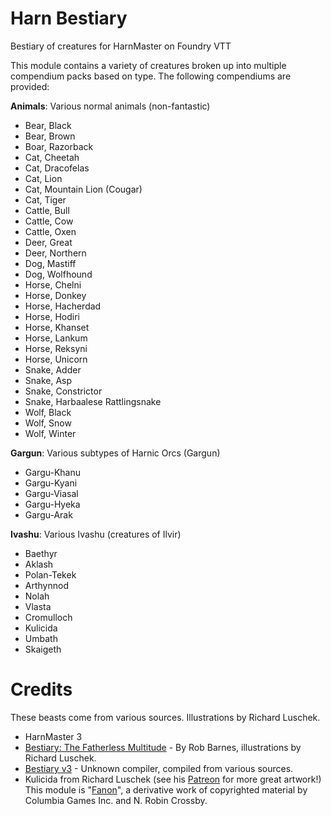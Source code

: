 # Harn Bestiary
Bestiary of creatures for HarnMaster on Foundry VTT

This module contains a variety of creatures broken up into multiple compendium packs based on type.  The following compendiums are provided:

**Animals**: Various normal animals (non-fantastic)
* Bear, Black
* Bear, Brown
* Boar, Razorback
* Cat, Cheetah
* Cat, Dracofelas
* Cat, Lion
* Cat, Mountain Lion (Cougar)
* Cat, Tiger
* Cattle, Bull
* Cattle, Cow
* Cattle, Oxen
* Deer, Great
* Deer, Northern
* Dog, Mastiff
* Dog, Wolfhound
* Horse, Chelni
* Horse, Donkey
* Horse, Hacherdad
* Horse, Hodiri
* Horse, Khanset
* Horse, Lankum
* Horse, Reksyni
* Horse, Unicorn
* Snake, Adder
* Snake, Asp
* Snake, Constrictor
* Snake, Harbaalese Rattlingsnake
* Wolf, Black
* Wolf, Snow
* Wolf, Winter

**Gargun**: Various subtypes of Harnic Orcs (Gargun)
* Gargu-Khanu
* Gargu-Kyani
* Gargu-Viasal
* Gargu-Hyeka
* Gargu-Arak

**Ivashu**: Various Ivashu (creatures of Ilvir)
* Baethyr
* Aklash
* Polan-Tekek
* Arthynnod
* Nolah
* Vlasta
* Cromulloch
* Kulicida
* Umbath
* Skaigeth

# Credits

These beasts come from various sources.  Illustrations by Richard Luschek.

* HarnMaster 3
* [Bestiary: The Fatherless Multitude](https://www.lythia.com/harnmaster/beasts/bestiary-the-fatherless-multitude/) - By Rob Barnes, illustrations by Richard Luschek.
* [Bestiary v3](https://www.lythia.com/game_aides/bestiary-v3/) - Unknown compiler, compiled from various sources.
* Kulicida from Richard Luschek (see his [Patreon](https://www.patreon.com/LuschekII) for more great artwork!)
This module is "[Fanon](https://www.lythia.com/about/publishing-fan-written-material/)", a derivative work of copyrighted material by Columbia Games Inc. and N. Robin Crossby.
